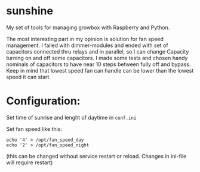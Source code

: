 # sunshine
My set of tools for managing growbox with Raspberry and Python.

The most interesting part in my opinion is solution for fan speed management.
I failed with dimmer-modules and ended with set of capacitors connected thru
relays and in parallel, so I can change Capacity turning on and off some
capacitors. I made some tests and chosen handy nominals of capacitors to
have near 10 steps between fully off and bypass. Keep in mind that lowest
speed fan can handle can be lower than the lowest speed it can start.

# Configuration:

Set time of sunrise and lenght of daytime in `conf.ini` 

Set fan speed like this:

```
echo '4' > /opt/fan_speed_day
echo '2' > /opt/fan_speed_night
```
(this can be changed without service restart or reload.
Changes in ini-file will require restart)
